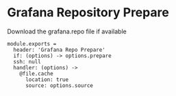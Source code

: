 
# Grafana Repository Prepare

Download the grafana.repo file if available

    module.exports =
      header: 'Grafana Repo Prepare'
      if: (options) -> options.prepare
      ssh: null
      handler: (options) ->
        @file.cache
          location: true
          source: options.source
